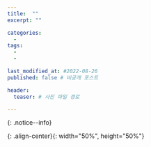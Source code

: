 ```yaml
---
title:  ""
excerpt: ""

categories:
  - 
tags:
  - 
  - 

last_modified_at: #2022-08-26
published: false # 비공개 포스트

header:
  teaser: # 사진 파일 경로

---
```


{: .notice--info}

{: .align-center}{: width="50%", height="50%"}